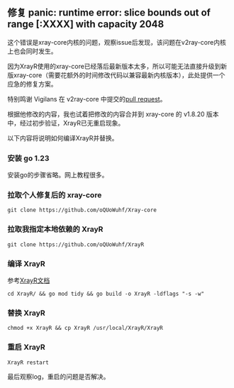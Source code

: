## 修复 panic: runtime error: slice bounds out of range \[:XXXX] with capacity 2048

这个错误是xray-core内核的问题，观察issue后发现，该问题在v2ray-core内核上也会同时发生。

因为XrayR使用的xray-core已经落后最新版本太多，所以可能无法直接升级到新版xray-core（需要花额外的时间修改代码以兼容最新内核版本），此处提供一个应急的修复方案。

特别鸣谢 Vigilans 在 v2ray-core 中提交的[pull request](https://github.com/Vigilans/v2ray-core/blob/3eacb0a8d72275ba0890cd73ddf3f9d143015e2e/common/protocol/quic/sniff.go)。

根据他修改的内容，我也试着把修改的内容合并到 xray-core 的 v1.8.20 版本中，经过初步验证，XrayR已无重启现象。

以下内容将说明如何编译XrayR并替换。

### 安装 go 1.23

安装go的步骤省略。网上教程很多。

### 拉取个人修复后的 xray-core
```shell
git clone https://github.com/oQUoWuhf/Xray-core
```

### 拉取我指定本地依赖的 XrayR
```shell
git clone https://github.com/oQUoWuhf/XrayR
```

### 编译 XrayR
参考[XrayR文档](https://xrayr-project.github.io/XrayR-doc/xrayr-xia-zai-he-an-zhuang/install/manual.html)

```shell
cd XrayR/ && go mod tidy && go build -o XrayR -ldflags "-s -w"
```

### 替换 XrayR
```shell
chmod +x XrayR && cp XrayR /usr/local/XrayR/XrayR
```

### 重启 XrayR
```shell
XrayR restart
```

最后观察log，重启的问题是否解决。
